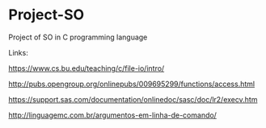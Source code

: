 # Project-SO
Project of SO in C programming language

Links:

https://www.cs.bu.edu/teaching/c/file-io/intro/

http://pubs.opengroup.org/onlinepubs/009695299/functions/access.html

https://support.sas.com/documentation/onlinedoc/sasc/doc/lr2/execv.htm

http://linguagemc.com.br/argumentos-em-linha-de-comando/
